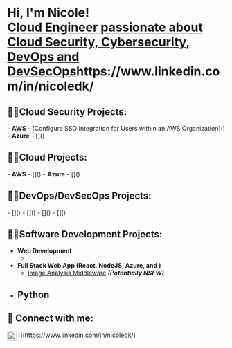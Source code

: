<h1>Hi, I'm Nicole! <br/><a href="https://github.com/Nicole732"> Cloud Engineer passionate about Cloud Security, Cybersecurity, DevOps and DevSecOps</a>https://www.linkedin.com/in/nicoledk/

<h2>👨‍💻Cloud Security Projects:</h2>
- <b>AWS</b>
  - [Configure SSO Integration for Users within an AWS Organization]() 
- <b>Azure</b>
  - []()
  
<h2>👨‍💻Cloud Projects:</h2>
- <b>AWS</b>
  - []() 
- <b>Azure</b>
  - []()

<h2>👨‍💻DevOps/DevSecOps Projects:</h2>
- []()
- []()
- []()
- []()

<h2>👨‍💻Software Development Projects:</h2>

- <b>Web Development</b>
  - []()
- <b> Full Stack Web App (React, NodeJS, Azure, and )</b>
  - [Image Analysis Middleware](https://github.com/joshmadakor1/4chan-Image-Analysis-Middleware-C964) <b><i>(Potentially NSFW)</b></i>
- <b>Python</b>
  -  

<h2> 🤳 Connect with me:</h2>
[<img align="left" alt="NicoleK | LinkedIn" width="22px" src="https://cdn.jsdelivr.net/npm/simple-icons@v3/icons/linkedin.svg" />](https://www.linkedin.com/in/nicoledk/)
<!--
**joshmadakor1/joshmadakor1** is a ✨ _special_ ✨ repository because its `README.md` (this file) appears on your GitHub profile.

Here are some ideas to get you started:

- 🔭 I’m currently working on ...
- 🌱 I’m currently learning ...
- 👯 I’m looking to collaborate on ...
- 🤔 I’m looking for help with ...
- 💬 Ask me about ...
- 📫 How to reach me: ...
- 😄 Pronouns: ...
- ⚡ Fun fact: ...
-->

